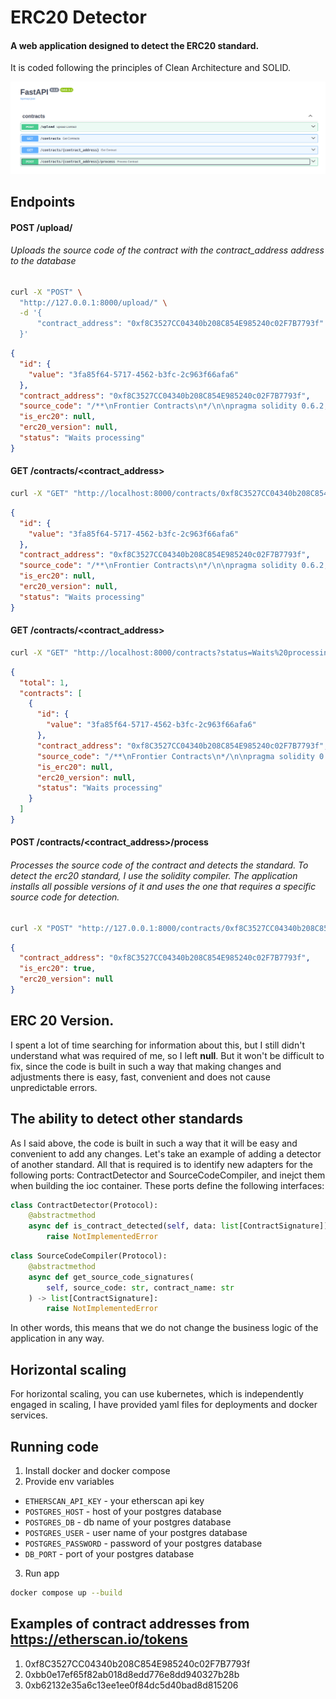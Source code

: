# ERC20 Detector

####  A web application designed to detect the ERC20 standard.
It is coded following the principles of Clean Architecture and SOLID.

![List of endpoints](image.png)

## Endpoints

#### POST /upload/
###### Uploads the source code of the contract with the *contract_address* address to the database

```bash
curl -X "POST" \
  "http://127.0.0.1:8000/upload/" \
  -d '{
      "contract_address": "0xf8C3527CC04340b208C854E985240c02F7B7793f"
  }'
```
```json
{
  "id": {
    "value": "3fa85f64-5717-4562-b3fc-2c963f66afa6"
  },
  "contract_address": "0xf8C3527CC04340b208C854E985240c02F7B7793f",
  "source_code": "/**\nFrontier Contracts\n*/\n\npragma solidity 0.6.2;\n\n\n// SPDX-Lice...",
  "is_erc20": null,
  "erc20_version": null,
  "status": "Waits processing"
}
```

#### GET /contracts/<contract_address>
```bash
curl -X "GET" "http://localhost:8000/contracts/0xf8C3527CC04340b208C854E985240c02F7B7793f"
```
```json
{
  "id": {
    "value": "3fa85f64-5717-4562-b3fc-2c963f66afa6"
  },
  "contract_address": "0xf8C3527CC04340b208C854E985240c02F7B7793f",
  "source_code": "/**\nFrontier Contracts\n*/\n\npragma solidity 0.6.2;\n\n\n// SPDX-Lice...",
  "is_erc20": null,
  "erc20_version": null,
  "status": "Waits processing"
}
```

#### GET /contracts/<contract_address>
```bash
curl -X "GET" "http://localhost:8000/contracts?status=Waits%20processing&limit=20&offset=0"
```
```json
{
  "total": 1,
  "contracts": [
    {
      "id": {
        "value": "3fa85f64-5717-4562-b3fc-2c963f66afa6"
      },
      "contract_address": "0xf8C3527CC04340b208C854E985240c02F7B7793f",
      "source_code": "/**\nFrontier Contracts\n*/\n\npragma solidity 0.6.2;\n\n\n// SPDX-Lice...",
      "is_erc20": null,
      "erc20_version": null,
      "status": "Waits processing"
    }
  ]
}
```

#### POST /contracts/<contract_address>/process
###### Processes the source code of the contract and detects the standard. To detect the erc20 standard, I use the solidity compiler. The application installs all possible versions of it and uses the one that requires a specific source code for detection.

```bash
curl -X "POST" "http://127.0.0.1:8000/contracts/0xf8C3527CC04340b208C854E985240c02F7B7793f/process"
```

```json
{
  "contract_address": "0xf8C3527CC04340b208C854E985240c02F7B7793f",
  "is_erc20": true,
  "erc20_version": null
}
```

## ERC 20 Version.
I spent a lot of time searching for information about this, but I still didn't understand what was required of me, so I left **null**. 
But it won't be difficult to fix, since the code is built in such a way that making changes and adjustments there is easy, fast, convenient and does not cause unpredictable errors.

## The ability to detect other standards
As I said above, the code is built in such a way that it will be easy and convenient to add any changes. Let's take an example of adding a detector of another standard. All that is required is to identify new adapters for the following ports: ContractDetector and SourceCodeCompiler, and inejct them when building the ioc container. These ports define the following interfaces:

```python
class ContractDetector(Protocol):
    @abstractmethod
    async def is_contract_detected(self, data: list[ContractSignature]) -> bool:
        raise NotImplementedError
```

```python
class SourceCodeCompiler(Protocol):
    @abstractmethod
    async def get_source_code_signatures(
        self, source_code: str, contract_name: str
    ) -> list[ContractSignature]:
        raise NotImplementedError

```
In other words, this means that we do not change the business logic of the application in any way.

## Horizontal scaling
For horizontal scaling, you can use kubernetes, which is independently engaged in scaling, I have provided yaml files for deployments and docker services.

## Running code
1. Install docker and docker compose
2. Provide env variables
* `ETHERSCAN_API_KEY` - your etherscan api key
* `POSTGRES_HOST` - host of your postgres database
* `POSTGRES_DB` - db name of your postgres database
* `POSTGRES_USER` - user name of your postgres database
* `POSTGRES_PASSWORD` - password of your postgres database
* `DB_PORT` - port of your postgres database
3. Run app
```sh
docker compose up --build
```

## Examples of contract addresses from https://etherscan.io/tokens
1. 0xf8C3527CC04340b208C854E985240c02F7B7793f
2. 0xbb0e17ef65f82ab018d8edd776e8dd940327b28b
3. 0xb62132e35a6c13ee1ee0f84dc5d40bad8d815206
